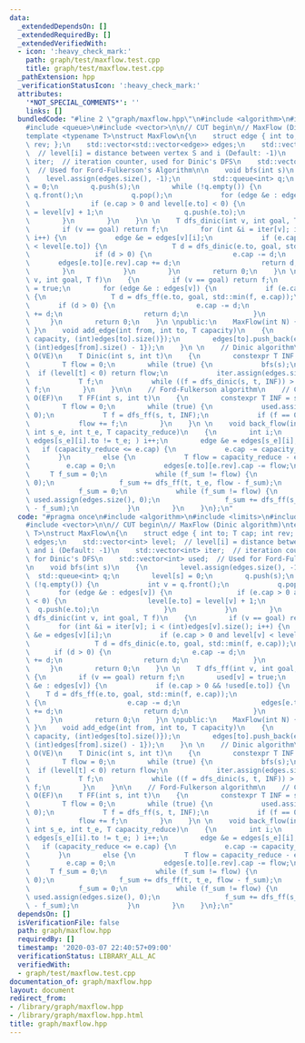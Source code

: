 ```yaml
---
data:
  _extendedDependsOn: []
  _extendedRequiredBy: []
  _extendedVerifiedWith:
  - icon: ':heavy_check_mark:'
    path: graph/test/maxflow.test.cpp
    title: graph/test/maxflow.test.cpp
  _pathExtension: hpp
  _verificationStatusIcon: ':heavy_check_mark:'
  attributes:
    '*NOT_SPECIAL_COMMENTS*': ''
    links: []
  bundledCode: "#line 2 \"graph/maxflow.hpp\"\n#include <algorithm>\n#include <limits>\n\
    #include <queue>\n#include <vector>\n\n// CUT begin\n// MaxFlow (Dinic algorithm)\n\
    template <typename T>\nstruct MaxFlow\n{\n    struct edge { int to; T cap; int\
    \ rev; };\n    std::vector<std::vector<edge>> edges;\n    std::vector<int> level;\
    \  // level[i] = distance between vertex S and i (Default: -1)\n    std::vector<int>\
    \ iter;  // iteration counter, used for Dinic's DFS\n    std::vector<int> used;\
    \  // Used for Ford-Fulkerson's Algorithm\n\n    void bfs(int s)\n    {\n    \
    \    level.assign(edges.size(), -1);\n        std::queue<int> q;\n        level[s]\
    \ = 0;\n        q.push(s);\n        while (!q.empty()) {\n            int v =\
    \ q.front();\n            q.pop();\n            for (edge &e : edges[v]) {\n \
    \               if (e.cap > 0 and level[e.to] < 0) {\n                    level[e.to]\
    \ = level[v] + 1;\n                    q.push(e.to);\n                }\n    \
    \        }\n        }\n    }\n \n    T dfs_dinic(int v, int goal, T f)\n    {\n\
    \        if (v == goal) return f;\n        for (int &i = iter[v]; i < (int)edges[v].size();\
    \ i++) {\n            edge &e = edges[v][i];\n            if (e.cap > 0 and level[v]\
    \ < level[e.to]) {\n                T d = dfs_dinic(e.to, goal, std::min(f, e.cap));\n\
    \                if (d > 0) {\n                    e.cap -= d;\n             \
    \       edges[e.to][e.rev].cap += d;\n                    return d;\n        \
    \        }\n            }\n        }\n        return 0;\n    }\n \n    T dfs_ff(int\
    \ v, int goal, T f)\n    {\n        if (v == goal) return f;\n        used[v]\
    \ = true;\n        for (edge &e : edges[v]) {\n            if (e.cap > 0 && !used[e.to])\
    \ {\n                T d = dfs_ff(e.to, goal, std::min(f, e.cap));\n         \
    \       if (d > 0) {\n                    e.cap -= d;\n                    edges[e.to][e.rev].cap\
    \ += d;\n                    return d;\n                }\n            }\n   \
    \     }\n        return 0;\n    }\n \npublic:\n    MaxFlow(int N) { edges.resize(N);\
    \ }\n    void add_edge(int from, int to, T capacity)\n    {\n        edges[from].push_back(edge{to,\
    \ capacity, (int)edges[to].size()});\n        edges[to].push_back(edge{from, (T)0,\
    \ (int)edges[from].size() - 1});\n    }\n \n    // Dinic algorithm\n    // Complexity:\
    \ O(VE)\n    T Dinic(int s, int t)\n    {\n        constexpr T INF = std::numeric_limits<T>::max();\n\
    \        T flow = 0;\n        while (true) {\n            bfs(s);\n          \
    \  if (level[t] < 0) return flow;\n            iter.assign(edges.size(), 0);\n\
    \            T f;\n            while ((f = dfs_dinic(s, t, INF)) > 0) flow +=\
    \ f;\n        }\n    }\n\n    // Ford-Fulkerson algorithm\n    // Complexity:\
    \ O(EF)\n    T FF(int s, int t)\n    {\n        constexpr T INF = std::numeric_limits<T>::max();\n\
    \        T flow = 0;\n        while (true) {\n            used.assign(edges.size(),\
    \ 0);\n            T f = dfs_ff(s, t, INF);\n            if (f == 0) return flow;\n\
    \            flow += f;\n        }\n    }\n \n    void back_flow(int s, int t,\
    \ int s_e, int t_e, T capacity_reduce)\n    {\n        int i;\n        for (i=0;\
    \ edges[s_e][i].to != t_e; ) i++;\n        edge &e = edges[s_e][i];\n \n     \
    \   if (capacity_reduce <= e.cap) {\n            e.cap -= capacity_reduce;\n \
    \       }\n        else {\n            T flow = capacity_reduce - e.cap;\n   \
    \         e.cap = 0;\n            edges[e.to][e.rev].cap -= flow;\n \n       \
    \     T f_sum = 0;\n            while (f_sum != flow) {\n                used.assign(edges.size(),\
    \ 0);\n                f_sum += dfs_ff(t, t_e, flow - f_sum);\n            }\n\
    \            f_sum = 0;\n            while (f_sum != flow) {\n               \
    \ used.assign(edges.size(), 0);\n                f_sum += dfs_ff(s_e, s, flow\
    \ - f_sum);\n            }\n        }\n    }\n};\n"
  code: "#pragma once\n#include <algorithm>\n#include <limits>\n#include <queue>\n\
    #include <vector>\n\n// CUT begin\n// MaxFlow (Dinic algorithm)\ntemplate <typename\
    \ T>\nstruct MaxFlow\n{\n    struct edge { int to; T cap; int rev; };\n    std::vector<std::vector<edge>>\
    \ edges;\n    std::vector<int> level;  // level[i] = distance between vertex S\
    \ and i (Default: -1)\n    std::vector<int> iter;  // iteration counter, used\
    \ for Dinic's DFS\n    std::vector<int> used;  // Used for Ford-Fulkerson's Algorithm\n\
    \n    void bfs(int s)\n    {\n        level.assign(edges.size(), -1);\n      \
    \  std::queue<int> q;\n        level[s] = 0;\n        q.push(s);\n        while\
    \ (!q.empty()) {\n            int v = q.front();\n            q.pop();\n     \
    \       for (edge &e : edges[v]) {\n                if (e.cap > 0 and level[e.to]\
    \ < 0) {\n                    level[e.to] = level[v] + 1;\n                  \
    \  q.push(e.to);\n                }\n            }\n        }\n    }\n \n    T\
    \ dfs_dinic(int v, int goal, T f)\n    {\n        if (v == goal) return f;\n \
    \       for (int &i = iter[v]; i < (int)edges[v].size(); i++) {\n            edge\
    \ &e = edges[v][i];\n            if (e.cap > 0 and level[v] < level[e.to]) {\n\
    \                T d = dfs_dinic(e.to, goal, std::min(f, e.cap));\n          \
    \      if (d > 0) {\n                    e.cap -= d;\n                    edges[e.to][e.rev].cap\
    \ += d;\n                    return d;\n                }\n            }\n   \
    \     }\n        return 0;\n    }\n \n    T dfs_ff(int v, int goal, T f)\n   \
    \ {\n        if (v == goal) return f;\n        used[v] = true;\n        for (edge\
    \ &e : edges[v]) {\n            if (e.cap > 0 && !used[e.to]) {\n            \
    \    T d = dfs_ff(e.to, goal, std::min(f, e.cap));\n                if (d > 0)\
    \ {\n                    e.cap -= d;\n                    edges[e.to][e.rev].cap\
    \ += d;\n                    return d;\n                }\n            }\n   \
    \     }\n        return 0;\n    }\n \npublic:\n    MaxFlow(int N) { edges.resize(N);\
    \ }\n    void add_edge(int from, int to, T capacity)\n    {\n        edges[from].push_back(edge{to,\
    \ capacity, (int)edges[to].size()});\n        edges[to].push_back(edge{from, (T)0,\
    \ (int)edges[from].size() - 1});\n    }\n \n    // Dinic algorithm\n    // Complexity:\
    \ O(VE)\n    T Dinic(int s, int t)\n    {\n        constexpr T INF = std::numeric_limits<T>::max();\n\
    \        T flow = 0;\n        while (true) {\n            bfs(s);\n          \
    \  if (level[t] < 0) return flow;\n            iter.assign(edges.size(), 0);\n\
    \            T f;\n            while ((f = dfs_dinic(s, t, INF)) > 0) flow +=\
    \ f;\n        }\n    }\n\n    // Ford-Fulkerson algorithm\n    // Complexity:\
    \ O(EF)\n    T FF(int s, int t)\n    {\n        constexpr T INF = std::numeric_limits<T>::max();\n\
    \        T flow = 0;\n        while (true) {\n            used.assign(edges.size(),\
    \ 0);\n            T f = dfs_ff(s, t, INF);\n            if (f == 0) return flow;\n\
    \            flow += f;\n        }\n    }\n \n    void back_flow(int s, int t,\
    \ int s_e, int t_e, T capacity_reduce)\n    {\n        int i;\n        for (i=0;\
    \ edges[s_e][i].to != t_e; ) i++;\n        edge &e = edges[s_e][i];\n \n     \
    \   if (capacity_reduce <= e.cap) {\n            e.cap -= capacity_reduce;\n \
    \       }\n        else {\n            T flow = capacity_reduce - e.cap;\n   \
    \         e.cap = 0;\n            edges[e.to][e.rev].cap -= flow;\n \n       \
    \     T f_sum = 0;\n            while (f_sum != flow) {\n                used.assign(edges.size(),\
    \ 0);\n                f_sum += dfs_ff(t, t_e, flow - f_sum);\n            }\n\
    \            f_sum = 0;\n            while (f_sum != flow) {\n               \
    \ used.assign(edges.size(), 0);\n                f_sum += dfs_ff(s_e, s, flow\
    \ - f_sum);\n            }\n        }\n    }\n};\n"
  dependsOn: []
  isVerificationFile: false
  path: graph/maxflow.hpp
  requiredBy: []
  timestamp: '2020-03-07 22:40:57+09:00'
  verificationStatus: LIBRARY_ALL_AC
  verifiedWith:
  - graph/test/maxflow.test.cpp
documentation_of: graph/maxflow.hpp
layout: document
redirect_from:
- /library/graph/maxflow.hpp
- /library/graph/maxflow.hpp.html
title: graph/maxflow.hpp
---
```


